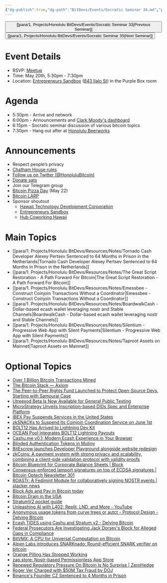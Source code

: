```yaml
---
{"dg-publish":true,"dg-path":"BitDevs/Events/Socratic Seminar 34.md","permalink":"/bit-devs/events/socratic-seminar-34/","title":"Socratic Seminar 34","tags":["bitdevs","bitcoin","resource","socratic-34"],"noteIcon":"3","created":"2024-04-30T08:38:26.484-10:00","updated":"2024-05-20T13:34:25.823-10:00"}
---
```




<button class="obsidian-button previous-seminar">[[para/1. Projects/Honolulu BitDevs/Events/Socratic Seminar 33\|Previous Seminar]]</button> <button class="obsidian-button next-seminar">[[para/1. Projects/Honolulu BitDevs/Events/Socratic Seminar 35\|Next Seminar]]</button>

# Event Details

- RSVP: [Meetup](https://www.meetup.com/honolulu-bitdevs/events/300797909)
- Time: May 20th, 5:30pm - 7:30pm
- Location: [Entrepreneurs Sandbox](https://sandboxhawaii.org/) ([643 Ilalo St](https://goo.gl/maps/3Zj38htV13iUn4dcA)) in the Purple Box room

# Agenda

- 5:30pm - Arrive and network  
- 6:00pm - Announcements and [Clark Moody's dashboard](https://bitcoin.clarkmoody.com/dashboard/)
- 6:15pm - Socratic seminar discussion of various bitcoin topics
- 7:30pm - Hang out after at [Honolulu Beerworks](https://www.honolulubeerworks.com/)

# Announcements

- Respect people’s privacy
- [Chatham House rules](https://www.chathamhouse.org/about-us/chatham-house-rule)
- [Follow us on Twitter (@HonoluluBitcoin)](https://twitter.com/HonoluluBitcoin)
- [Donate sats](https://checkout.opennode.com/p/5dea6b7a-d33c-4fda-b54c-98f092814c7d)
- Join our Telegram group
- [Bitcoin Pizza Day](https://www.meetup.com/honolulu-crypto-meetup-group/events/301020705/) (May 22)
- [Bitcoin LARP](https://www.base58.info/classes/larp)
- Sponsor shoutout
	- [Hawaii Technology Development Corporation](https://www.htdc.org/about/)
	- [Entrepreneurs Sandbox](https://sandboxhawaii.org/)
	- [Hub Coworking Hawaii](https://hubcoworkinghi.com/)

# Main Topics

- [[para/1. Projects/Honolulu BitDevs/Resources/Notes/Tornado Cash Developer Alexey Pertsev Sentenced to 64 Months in Prison in the Netherlands\|Tornado Cash Developer Alexey Pertsev Sentenced to 64 Months in Prison in the Netherlands]]
- [[para/1. Projects/Honolulu BitDevs/Resources/Notes/The Great Script Restoration - A Path Forward For Bitcoin\|The Great Script Restoration - A Path Forward For Bitcoin]]
- [[para/1. Projects/Honolulu BitDevs/Resources/Notes/Emessbee - Construct Coinjoin Transactions Without a Coordinator\|Emessbee - Construct Coinjoin Transactions Without a Coordinator]]
- [[para/1. Projects/Honolulu BitDevs/Resources/Notes/BoardwalkCash - Dollar-based ecash wallet leveraging nostr and Stable Channels\|BoardwalkCash - Dollar-based ecash wallet leveraging nostr and Stable Channels]]
- [[para/1. Projects/Honolulu BitDevs/Resources/Notes/Silentium - Progressive Web App with Silent Payments\|Silentium - Progressive Web App with Silent Payments]]
- [[para/1. Projects/Honolulu BitDevs/Resources/Notes/Taproot Assets on Mainnet\|Taproot Assets on Mainnet]]

# Optional Topics

- [Over 1 Billion Bitcoin Transactions Mined](https://bitcoinmagazine.com/business/bitcoin-1-billion-transactions)
- [The Bitcoin Stack — Axiom](https://www.axiombtc.capital/stack) 
- [The Peer-to-Peer Rights Fund Launched to Protect Open-Source Devs, Starting with Samourai Case](https://www.nobsbitcoin.com/peer-to-peer-legal-defense-fund-to-defend-samourai/) 
- [Utreexod Beta Is Now Available for General Public Testing](https://www.nobsbitcoin.com/utreexod-v0-3-1/)  
- [MicroStrategy Unveils Inscription-based DIDs Spec and Enterprise Platform](https://www.nobsbitcoin.com/microstrategy-orange-did-solution/)
- [IBEX Pay Suspends Services in the United States](https://www.nobsbitcoin.com/ibex-pay-quits-us/)
- [zkSNACKs to Suspend Its Coinjoin Coordination Service on June 1st](https://www.nobsbitcoin.com/zksnacks-to-suspend-its-coinjoin-coordination-service-on-june-1st/)
- [BOLT12 Has Arrived to Lightning Dev Kit](https://lightningdevkit.org/blog/bolt12-has-arrived/)
- [OCEAN Pool Integrates BOLT12 Lightning Payouts](https://www.nobsbitcoin.com/ocean-pool-integrates-bolt12-lightning-payouts/)
- [Cashu.me v0.1: Modern Ecash Experience in Your Browser](https://www.nobsbitcoin.com/cashu-me-v0-1/)
- [Blinded Authentication Tokens in Mutiny](https://blog.mutinywallet.com/blinded-authentication/)
- [BitEscrow launches Developer Playground alongside website redesign](https://x.com/bitescrow_app/status/1791086192089329785?s=52&t=fR1UfkkV0hfE5yaQW87bRg)
- [zkCoins: A payment system with strong privacy and scalability, combining a client-side validation protocol with validity proofs](https://gist.github.com/RobinLinus/d036511015caea5a28514259a1bab119)
- [Bitcoin Blueprint for Corporate Balance Sheets | Block](https://block.xyz/documents/bitcoin-blueprint.pdf)
- [Consensus-enforced lamport signatures on top of ECDSA signatures | Bitcoin Optech Newsletter 301](https://bitcoinops.org/en/newsletters/2024/05/08/#consensus-enforced-lamport-signatures-on-top-of-ecdsa-signatures) 
- [ROASTr: A Fedimint Module for collaboratively signing NOSTR events | stacker news](https://stacker.news/items/524728)
- [Block Ads and Pay in Bitcoin today](https://blog.getalby.com/block-ads-and-pay-in-bitcoin-today/)
- [Bitcoin Drain in the USA](https://www.bullbitcoin.com/blog/bitcoin-drain-in-the-usa)
- [StratumV2 pocket guide](https://technicaldifficulties.io/zines/sv2_zine.pdf)
- [Unleashing AI with L402: Replit, LND, and More - YouTube](https://youtu.be/PzspY0rePC0?feature=shared)
- [Anonymous usage tokens from curve trees or autct - Protocol Design - Delving Bitcoin](https://delvingbitcoin.org/t/anonymous-usage-tokens-from-curve-trees-or-autct/862)
- [Ecash TIDES using Cashu and Stratum v2 - Delving Bitcoin](https://delvingbitcoin.org/t/ecash-tides-using-cashu-and-stratum-v2/870)
- [Federal Prosecutors Are Investigating Jack Dorsey's Block for Alleged Gaps in Compliance](https://www.nobsbitcoin.com/block-square-cash-app-federal-investigation/)
- [BitVMX: A CPU for Universal Computation on Bitcoin](https://bitvmx.org/)
- [Alpen Labs introduces SNARKnado: Round-efficient SNARK verifier on bitcoin](https://www.alpenlabs.io/blog/snarknado-practical-round-efficient-snark-verifier-on-bitcoin)
- [Orange Pilling Has Stopped Working](https://bitcoinmagazine.com/culture/orange-pilling-has-stopped-working)
- [zap.store: Nostr-based Permissionless App Store](https://www.nobsbitcoin.com/zap-store/)
- [Renewed Regulatory Pressure On Bitcoin Is No Surprise | ZeroHedge](https://www.zerohedge.com/crypto/renewed-regulatory-pressure-bitcoin-no-surprise)
- [Roger Ver Charged with $50M Tax Fraud by DOJ](https://www.justice.gov/opa/pr/early-bitcoin-investor-charged-tax-fraud)
- [Binance's Founder CZ Sentenced to 4 Months in Prison](https://www.nobsbitcoin.com/cz-sentenced-to-4-months-in-prison/)